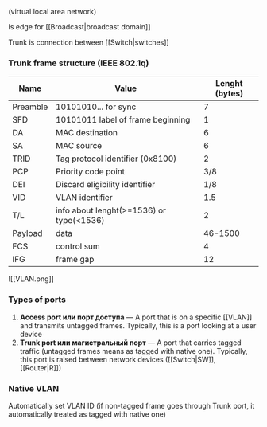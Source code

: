 (virtual local area network)

Is edge for [[Broadcast|broadcast domain]]

Trunk is connection between [[Switch|switches]]
### Trunk frame structure (IEEE 802.1q)

| Name     | Value                                    | Lenght (bytes) |
| -------- | ---------------------------------------- | -------------- |
| Preamble | 10101010... for sync                     | 7              |
| SFD      | 10101011   label of frame beginning      | 1              |
| DA       | MAC destination                          | 6              |
| SA       | MAC source                               | 6              |
| TRID     | Tag protocol identifier (0x8100)         | 2              |
| PCP      | Priority code point                      | 3/8            |
| DEI      | Discard eligibility identifier           | 1/8            |
| VID      | VLAN identifier                          | 1.5            |
| T/L      | info about lenght(>=1536) or type(<1536) | 2              |
| Payload  | data                                     | 46-1500        |
| FCS      | control sum                              | 4              |
| IFG      | frame gap                                | 12             |

![[VLAN.png]]

### Types of ports
1) **Access port или порт доступа** — A port that is on a specific [[VLAN]] and transmits untagged frames. Typically, this is a port looking at a user device
2) **Trunk port или магистральный порт** — A port that carries tagged traffic (untagged frames means as tagged with native one). Typically, this port is raised between network devices ([[Switch|SW]], [[Router|R]])

### Native VLAN
Automatically set VLAN ID (if non-tagged frame goes through Trunk port, it automatically treated as tagged with native one) 